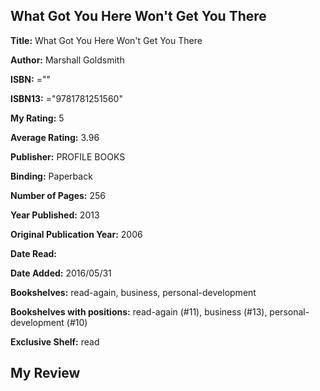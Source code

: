 ## What Got You Here Won't Get You There

**Title:** What Got You Here Won't Get You There

**Author:** Marshall Goldsmith

**ISBN:** =""

**ISBN13:** ="9781781251560"

**My Rating:** 5

**Average Rating:** 3.96

**Publisher:** PROFILE BOOKS

**Binding:** Paperback

**Number of Pages:** 256

**Year Published:** 2013

**Original Publication Year:** 2006

**Date Read:** 

**Date Added:** 2016/05/31

**Bookshelves:** read-again, business, personal-development

**Bookshelves with positions:** read-again (#11), business (#13), personal-development (#10)

**Exclusive Shelf:** read


## My Review


